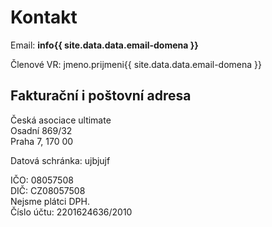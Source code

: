 # Kontakt

Email: **info{{ site.data.data.email-domena }}**

Členové VR: jmeno.prijmeni{{ site.data.data.email-domena }}

## Fakturační i poštovní adresa

Česká asociace ultimate  
Osadní 869/32  
Praha 7, 170 00

Datová schránka: ujbjujf

IČO: 08057508  
DIČ: CZ08057508  
Nejsme plátci DPH.  
Číslo účtu: 2201624636/2010
